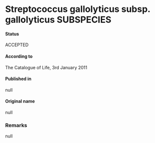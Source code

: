 # Streptococcus gallolyticus subsp. gallolyticus SUBSPECIES

#### Status
ACCEPTED

#### According to
The Catalogue of Life, 3rd January 2011

#### Published in
null

#### Original name
null

### Remarks
null